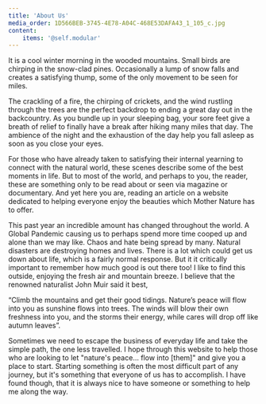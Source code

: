 ```yaml
---
title: 'About Us'
media_order: 1D566BEB-3745-4E78-A04C-468E53DAFA43_1_105_c.jpg
content:
    items: '@self.modular'
---
```


It is a cool winter morning in the wooded mountains. Small birds are chirping in the snow-clad pines. Occasionally a lump of snow falls and creates a satisfying thump, some of the only movement to be seen for miles.

The crackling of a fire, the chirping of crickets, and the wind rustling through the trees are the perfect backdrop to ending a great day out in the backcountry. As you bundle up in your sleeping bag, your sore feet give a breath of relief to finally have a break after hiking many miles that day. The ambience of the night and the exhaustion of the day help you fall asleep as soon as you close your eyes.

For those who have already taken to satisfying their internal yearning to connect with the natural world, these scenes describe some of the best moments in life. But to most of the world, and perhaps to you, the reader, these are something only to be read about or seen via magazine or documentary. And yet here you are, reading an article on a website dedicated to helping everyone enjoy the beauties which Mother Nature has to offer. 

This past year an incredible amount has changed throughout the world. A Global Pandemic causing us to perhaps spend more time cooped up and alone than we may like. Chaos and hate being spread by many. Natural disasters are destroying homes and lives. There is a lot which could get us down about life, which is a fairly normal response. But it it critically important to remember how much good is out there too! I like to find this outside, enjoying the fresh air and mountain breeze. I believe that the renowned naturalist John Muir said it best, 

“Climb the mountains and get their 
good tidings. Nature’s peace will
flow into you as sunshine flows into
trees. The winds will blow their own
freshness into you, and the storms
their energy, while cares will drop
off like autumn leaves”.

Sometimes we need to escape the business of everyday life and take the simple path, the one less travelled. I hope through this website to help those who are looking to let "nature's peace... flow into [them]" and give you a place to start. Starting something is often the most difficult part of any journey, but it's something that everyone of us has to accomplish. I have found though, that it is always nice to have someone or something to help me along the way.